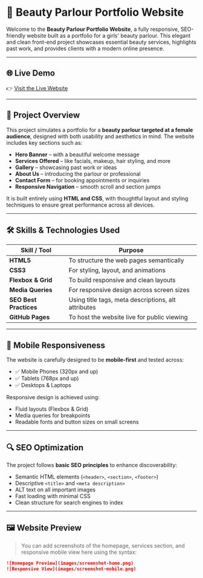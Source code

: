 # 💄 Beauty Parlour Portfolio Website

Welcome to the **Beauty Parlour Portfolio Website**, a fully responsive, SEO-friendly website built as a portfolio for a girls' beauty parlour. This elegant and clean front-end project showcases essential beauty services, highlights past work, and provides clients with a modern online presence.

---

## 🌐 Live Demo

👉 [Visit the Live Website](https://preetj886655.github.io/beauty-parlour-website/)

---

## 📌 Project Overview

This project simulates a portfolio for a **beauty parlour targeted at a female audience**, designed with both usability and aesthetics in mind. The website includes key sections such as:

- **Hero Banner** – with a beautiful welcome message
- **Services Offered** – like facials, makeup, hair styling, and more
- **Gallery** – showcasing past work or ideas
- **About Us** – introducing the parlour or professional
- **Contact Form** – for booking appointments or inquiries
- **Responsive Navigation** – smooth scroll and section jumps

It is built entirely using **HTML and CSS**, with thoughtful layout and styling techniques to ensure great performance across all devices.

---

## 🛠️ Skills & Technologies Used

| Skill / Tool | Purpose |
|--------------|---------|
| **HTML5** | To structure the web pages semantically |
| **CSS3** | For styling, layout, and animations |
| **Flexbox & Grid** | To build responsive and clean layouts |
| **Media Queries** | For responsive design across screen sizes |
| **SEO Best Practices** | Using title tags, meta descriptions, alt attributes |
| **GitHub Pages** | To host the website live for public viewing |

---

## 📱 Mobile Responsiveness

The website is carefully designed to be **mobile-first** and tested across:

- ✅ Mobile Phones (320px and up)
- ✅ Tablets (768px and up)
- ✅ Desktops & Laptops

Responsive design is achieved using:
- Fluid layouts (Flexbox & Grid)
- Media queries for breakpoints
- Readable fonts and button sizes on small screens

---

## 🔍 SEO Optimization

The project follows **basic SEO principles** to enhance discoverability:

- Semantic HTML elements (`<header>`, `<section>`, `<footer>`)
- Descriptive `<title>` and `<meta description>`
- ALT text on all important images
- Fast loading with minimal CSS
- Clean structure for search engines to index

---

## 🖼️ Website Preview

> You can add screenshots of the homepage, services section, and responsive mobile view here using the syntax:

```markdown
![Homepage Preview](images/screenshot-home.png)
![Responsive View](images/screenshot-mobile.png)
